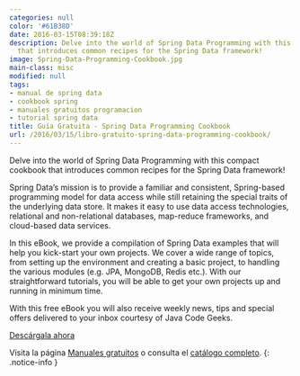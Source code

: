 ```yaml
---
categories: null
color: '#61B38D'
date: 2016-03-15T08:39:18Z
description: Delve into the world of Spring Data Programming with this compact cookbook
  that introduces common recipes for the Spring Data framework!
image: Spring-Data-Programming-Cookbook.jpg
main-class: misc
modified: null
tags:
- manual de spring data
- cookbook spring
- manuales gratuitos programacion
- tutorial spring data
title: Guía Gratuita - Spring Data Programming Cookbook
url: /2016/03/15/libro-gratuito-spring-data-programming-cookbook/
---
```


<figure>
<a href="http://elbauldelprogramador.tradepub.com/c/pubRD.mpl?sr=oc&_t=oc:&qf=w_java22&ch=ocsoc"><amp-img on="tap:lightbox1" role="button" tabindex="0" layout="responsive" src="/assets/img/Spring-Data-Programming-Cookbook.jpg" title="{{ page.title }}" alt="{{ page.title }}" width="1200px" height="630px" /></a>
</figure>

Delve into the world of Spring Data Programming with this compact cookbook that introduces common recipes for the Spring Data framework!

Spring Data’s mission is to provide a familiar and consistent, Spring-based programming model for data access while still retaining the special traits of the underlying data store. It makes it easy to use data access technologies, relational and non-relational databases, map-reduce frameworks, and cloud-based data services.

In this eBook, we provide a compilation of Spring Data examples that will help you kick-start your own projects. We cover a wide range of topics, from setting up the environment and creating a basic project, to handling the various modules (e.g. JPA, MongoDB, Redis etc.). With our straightforward tutorials, you will be able to get your own projects up and running in minimum time.

<!--ad-->

With this free eBook you will also receive weekly news, tips and special offers delivered to your inbox courtesy of Java Code Geeks.

<div class="button-post">
<a href="http://elbauldelprogramador.tradepub.com/c/pubRD.mpl?sr=oc&_t=oc:&qf=w_java22&ch=ocsoc" target="_blank">Descárgala ahora</a>
</div>

Visita la página [Manuales gratuitos][1] o consulta el [catálogo completo][2].
{: .notice-info }

[1]: https://elbauldelprogramador.com/manuales-gratuitos/
[2]: http://elbauldelprogramador.tradepub.com/category/information-technology/1207/ "Catálogo completo de Guías gratuítas "
